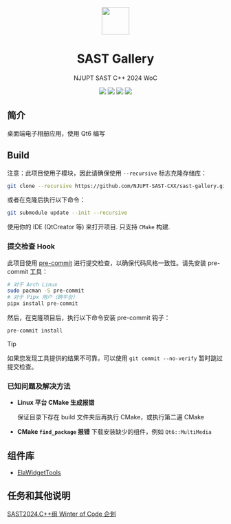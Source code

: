 <div align=center>
  <img width=64 src="res/icon/app_icon.svg">
</div>

<h1 align="center">
  SAST Gallery
</h1>
<p align="center">
  NJUPT SAST C++ 2024 WoC
</p>

<p align="center">
  <img src="https://img.shields.io/badge/frame-Qt6.8.0-blue">
  <img src="https://img.shields.io/badge/lang-C%2B%2B20-yellow.svg">
  <img src="https://img.shields.io/badge/platform-Windows%20%7C%20macOS%20%7C%20Linux-lightgreen.svg">
  <img src="https://img.shields.io/badge/license-MIT-blue.svg">
</p>

## 简介

桌面端电子相册应用，使用 Qt6 编写

## Build

注意：此项目使用子模块，因此请确保使用 `--recursive` 标志克隆存储库：

```bash
git clone --recursive https://github.com/NJUPT-SAST-CXX/sast-gallery.git
```

或者在克隆后执行以下命令：

```bash
git submodule update --init --recursive
```

使用你的 IDE (QtCreator 等) 来打开项目. 只支持 `CMake` 构建.

### 提交检查 Hook

此项目使用 [pre-commit](https://pre-commit.com/) 进行提交检查，以确保代码风格一致性。请先安装 pre-commit 工具：

```bash
# 对于 Arch Linux
sudo pacman -S pre-commit
# 对于 Pipx 用户（跨平台）
pipx install pre-commit
```

然后，在克隆项目后，执行以下命令安装 pre-commit 钩子：

```bash
pre-commit install
```

> [!TIP]  
> 如果您发现工具提供的结果不可靠，可以使用 `git commit --no-verify` 暂时跳过提交检查。

### 已知问题及解决方法

-   **Linux 平台 CMake 生成报错**

    保证目录下存在 build 文件夹后再执行 CMake，或执行第二遍 CMake

-   **CMake `find_package` 报错**
    下载安装缺少的组件，例如 `Qt6::MultiMedia`

## 组件库

-   [ElaWidgetTools](https://github.com/Liniyous/ElaWidgetTools)

## 任务和其他说明

[SAST2024.C++组 Winter of Code 企划](https://njupt-sast.feishu.cn/docx/PCundVXlYoFOeixGjDlcciRwnsh)
